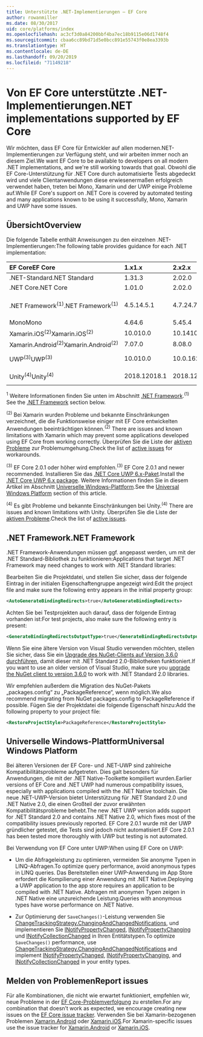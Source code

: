 ```yaml
---
title: Unterstützte .NET-Implementierungen – EF Core
author: rowanmiller
ms.date: 08/30/2017
uid: core/platforms/index
ms.openlocfilehash: ac3cf3d0a84200bbf4ba7ec18b9115e06d1748f4
ms.sourcegitcommit: cbaa6cc89bd71d5e0bcc891e55743f0e8ea3393b
ms.translationtype: HT
ms.contentlocale: de-DE
ms.lasthandoff: 09/20/2019
ms.locfileid: "71149218"
---
```

# <a name="net-implementations-supported-by-ef-core"></a><span data-ttu-id="fceae-102">Von EF Core unterstützte .NET-Implementierungen</span><span class="sxs-lookup"><span data-stu-id="fceae-102">.NET implementations supported by EF Core</span></span>

<span data-ttu-id="fceae-103">Wir möchten, dass EF Core für Entwickler auf allen modernen.NET-Implementierungen zur Verfügung steht, und wir arbeiten immer noch an diesem Ziel.</span><span class="sxs-lookup"><span data-stu-id="fceae-103">We want EF Core to be available to developers on all modern .NET implementations, and we're still working towards that goal.</span></span> <span data-ttu-id="fceae-104">Obwohl die EF Core-Unterstützung für .NET Core durch automatisierte Tests abgedeckt wird und viele Clientanwendungen diese erwiesenermaßen erfolgreich verwendet haben, treten bei Mono, Xamarin und der UWP einige Probleme auf.</span><span class="sxs-lookup"><span data-stu-id="fceae-104">While EF Core's support on .NET Core is covered by automated testing and many applications known to be using it successfully, Mono, Xamarin and UWP have some issues.</span></span>

## <a name="overview"></a><span data-ttu-id="fceae-105">Übersicht</span><span class="sxs-lookup"><span data-stu-id="fceae-105">Overview</span></span>

<span data-ttu-id="fceae-106">Die folgende Tabelle enthält Anweisungen zu den einzelnen .NET-Implementierungen:</span><span class="sxs-lookup"><span data-stu-id="fceae-106">The following table provides guidance for each .NET implementation:</span></span>

| <span data-ttu-id="fceae-107">EF Core</span><span class="sxs-lookup"><span data-stu-id="fceae-107">EF Core</span></span>                       | <span data-ttu-id="fceae-108">1.x</span><span class="sxs-lookup"><span data-stu-id="fceae-108">1.x</span></span>    | <span data-ttu-id="fceae-109">2.x</span><span class="sxs-lookup"><span data-stu-id="fceae-109">2.x</span></span>        | <span data-ttu-id="fceae-110">3.x</span><span class="sxs-lookup"><span data-stu-id="fceae-110">3.x</span></span>             |
|:------------------------------|:-------|:-----------|:----------------|
| <span data-ttu-id="fceae-111">.NET-Standard</span><span class="sxs-lookup"><span data-stu-id="fceae-111">.NET Standard</span></span>                 | <span data-ttu-id="fceae-112">1.3</span><span class="sxs-lookup"><span data-stu-id="fceae-112">1.3</span></span>    | <span data-ttu-id="fceae-113">2.0</span><span class="sxs-lookup"><span data-stu-id="fceae-113">2.0</span></span>        | <span data-ttu-id="fceae-114">2.1</span><span class="sxs-lookup"><span data-stu-id="fceae-114">2.1</span></span>             |
| <span data-ttu-id="fceae-115">.NET Core</span><span class="sxs-lookup"><span data-stu-id="fceae-115">.NET Core</span></span>                     | <span data-ttu-id="fceae-116">1.0</span><span class="sxs-lookup"><span data-stu-id="fceae-116">1.0</span></span>    | <span data-ttu-id="fceae-117">2.0</span><span class="sxs-lookup"><span data-stu-id="fceae-117">2.0</span></span>        | <span data-ttu-id="fceae-118">3.0</span><span class="sxs-lookup"><span data-stu-id="fceae-118">3.0</span></span>             |
| <span data-ttu-id="fceae-119">.NET Framework<sup>(1)</sup></span><span class="sxs-lookup"><span data-stu-id="fceae-119">.NET Framework<sup>(1)</sup></span></span>  | <span data-ttu-id="fceae-120">4.5.1</span><span class="sxs-lookup"><span data-stu-id="fceae-120">4.5.1</span></span>  | <span data-ttu-id="fceae-121">4.7.2</span><span class="sxs-lookup"><span data-stu-id="fceae-121">4.7.2</span></span>      | <span data-ttu-id="fceae-122">(Nicht unterstützt)</span><span class="sxs-lookup"><span data-stu-id="fceae-122">(not supported)</span></span> |
| <span data-ttu-id="fceae-123">Mono</span><span class="sxs-lookup"><span data-stu-id="fceae-123">Mono</span></span>                          | <span data-ttu-id="fceae-124">4.6</span><span class="sxs-lookup"><span data-stu-id="fceae-124">4.6</span></span>    | <span data-ttu-id="fceae-125">5.4</span><span class="sxs-lookup"><span data-stu-id="fceae-125">5.4</span></span>        | <span data-ttu-id="fceae-126">6.4</span><span class="sxs-lookup"><span data-stu-id="fceae-126">6.4</span></span>             |
| <span data-ttu-id="fceae-127">Xamarin.iOS<sup>(2)</sup></span><span class="sxs-lookup"><span data-stu-id="fceae-127">Xamarin.iOS<sup>(2)</sup></span></span>     | <span data-ttu-id="fceae-128">10.0</span><span class="sxs-lookup"><span data-stu-id="fceae-128">10.0</span></span>   | <span data-ttu-id="fceae-129">10.14</span><span class="sxs-lookup"><span data-stu-id="fceae-129">10.14</span></span>      | <span data-ttu-id="fceae-130">12.16</span><span class="sxs-lookup"><span data-stu-id="fceae-130">12.16</span></span>           |
| <span data-ttu-id="fceae-131">Xamarin.Android<sup>(2)</sup></span><span class="sxs-lookup"><span data-stu-id="fceae-131">Xamarin.Android<sup>(2)</sup></span></span> | <span data-ttu-id="fceae-132">7.0</span><span class="sxs-lookup"><span data-stu-id="fceae-132">7.0</span></span>    | <span data-ttu-id="fceae-133">8.0</span><span class="sxs-lookup"><span data-stu-id="fceae-133">8.0</span></span>        | <span data-ttu-id="fceae-134">10.0</span><span class="sxs-lookup"><span data-stu-id="fceae-134">10.0</span></span>            |
| <span data-ttu-id="fceae-135">UWP<sup>(3)</sup></span><span class="sxs-lookup"><span data-stu-id="fceae-135">UWP<sup>(3)</sup></span></span>             | <span data-ttu-id="fceae-136">10.0</span><span class="sxs-lookup"><span data-stu-id="fceae-136">10.0</span></span>   | <span data-ttu-id="fceae-137">10.0.16299</span><span class="sxs-lookup"><span data-stu-id="fceae-137">10.0.16299</span></span> | <span data-ttu-id="fceae-138">Wird nachgeliefert.</span><span class="sxs-lookup"><span data-stu-id="fceae-138">TBD</span></span>             |
| <span data-ttu-id="fceae-139">Unity<sup>(4)</sup></span><span class="sxs-lookup"><span data-stu-id="fceae-139">Unity<sup>(4)</sup></span></span>           | <span data-ttu-id="fceae-140">2018.1</span><span class="sxs-lookup"><span data-stu-id="fceae-140">2018.1</span></span> | <span data-ttu-id="fceae-141">2018.1</span><span class="sxs-lookup"><span data-stu-id="fceae-141">2018.1</span></span>     | <span data-ttu-id="fceae-142">Wird nachgeliefert.</span><span class="sxs-lookup"><span data-stu-id="fceae-142">TBD</span></span>             |

<span data-ttu-id="fceae-143"><sup>1</sup> Weitere Informationen finden Sie unten im Abschnitt [.NET Framework](#net-framework).</span><span class="sxs-lookup"><span data-stu-id="fceae-143"><sup>(1)</sup> See the [.NET Framework](#net-framework) section below.</span></span>

<span data-ttu-id="fceae-144"><sup>(2)</sup> Bei Xamarin wurden Probleme und bekannte Einschränkungen verzeichnet, die die Funktionsweise einiger mit EF Core entwickelten Anwendungen beeinträchtigen können.</span><span class="sxs-lookup"><span data-stu-id="fceae-144"><sup>(2)</sup> There are issues and known limitations with Xamarin which may prevent some applications developed using EF Core from working correctly.</span></span> <span data-ttu-id="fceae-145">Überprüfen Sie die Liste der [aktiven Probleme](https://github.com/aspnet/entityframeworkCore/issues?q=is%3Aopen+is%3Aissue+label%3Aarea-xamarin) zur Problemumgehung.</span><span class="sxs-lookup"><span data-stu-id="fceae-145">Check the list of [active issues](https://github.com/aspnet/entityframeworkCore/issues?q=is%3Aopen+is%3Aissue+label%3Aarea-xamarin) for workarounds.</span></span>

<span data-ttu-id="fceae-146"><sup>(3)</sup> EF Core 2.0.1 oder höher wird empfohlen.</span><span class="sxs-lookup"><span data-stu-id="fceae-146"><sup>(3)</sup> EF Core 2.0.1 and newer recommended.</span></span> <span data-ttu-id="fceae-147">Installieren Sie das [.NET Core UWP 6.x-Paket](https://www.nuget.org/packages/Microsoft.NETCore.UniversalWindowsPlatform/).</span><span class="sxs-lookup"><span data-stu-id="fceae-147">Install the [.NET Core UWP 6.x package](https://www.nuget.org/packages/Microsoft.NETCore.UniversalWindowsPlatform/).</span></span> <span data-ttu-id="fceae-148">Weitere Informationen finden Sie in diesem Artikel im Abschnitt [Universelle Windows-Plattform](#universal-windows-platform).</span><span class="sxs-lookup"><span data-stu-id="fceae-148">See the [Universal Windows Platform](#universal-windows-platform) section of this article.</span></span>

<span data-ttu-id="fceae-149"><sup>(4)</sup> Es gibt Probleme und bekannte Einschränkungen bei Unity.</span><span class="sxs-lookup"><span data-stu-id="fceae-149"><sup>(4)</sup> There are issues and known limitations with Unity.</span></span> <span data-ttu-id="fceae-150">Überprüfen Sie die Liste der [aktiven Probleme](https://github.com/aspnet/entityframeworkCore/issues?q=is%3Aopen+is%3Aissue+label%3Aarea-unity).</span><span class="sxs-lookup"><span data-stu-id="fceae-150">Check the list of [active issues](https://github.com/aspnet/entityframeworkCore/issues?q=is%3Aopen+is%3Aissue+label%3Aarea-unity).</span></span>

## <a name="net-framework"></a><span data-ttu-id="fceae-151">.NET Framework</span><span class="sxs-lookup"><span data-stu-id="fceae-151">.NET Framework</span></span>

<span data-ttu-id="fceae-152">.NET Framework-Anwendungen müssen ggf. angepasst werden, um mit der .NET Standard-Bibliothek zu funktionieren:</span><span class="sxs-lookup"><span data-stu-id="fceae-152">Applications that target .NET Framework may need changes to work with .NET Standard libraries:</span></span>

<span data-ttu-id="fceae-153">Bearbeiten Sie die Projektdatei, und stellen Sie sicher, dass der folgende Eintrag in der initialen Eigenschaftengruppe angezeigt wird:</span><span class="sxs-lookup"><span data-stu-id="fceae-153">Edit the project file and make sure the following entry appears in the initial property group:</span></span>

``` xml
<AutoGenerateBindingRedirects>true</AutoGenerateBindingRedirects>
```

<span data-ttu-id="fceae-154">Achten Sie bei Testprojekten auch darauf, dass der folgende Eintrag vorhanden ist:</span><span class="sxs-lookup"><span data-stu-id="fceae-154">For test projects, also make sure the following entry is present:</span></span>

``` xml
<GenerateBindingRedirectsOutputType>true</GenerateBindingRedirectsOutputType>
```

<span data-ttu-id="fceae-155">Wenn Sie eine ältere Version von Visual Studio verwenden möchten, stellen Sie sicher, dass Sie ein [Upgrade des NuGet-Clients auf Version 3.6.0 durchführen](https://www.nuget.org/downloads), damit dieser mit .NET Standard 2.0-Bibliotheken funktioniert.</span><span class="sxs-lookup"><span data-stu-id="fceae-155">If you want to use an older version of Visual Studio, make sure you [upgrade the NuGet client to version 3.6.0](https://www.nuget.org/downloads) to work with .NET Standard 2.0 libraries.</span></span>

<span data-ttu-id="fceae-156">Wir empfehlen außerdem die Migration des NuGet-Pakets „packages.config“ zu „PackageReference“, wenn möglich.</span><span class="sxs-lookup"><span data-stu-id="fceae-156">We also recommend migrating from NuGet packages.config to PackageReference if possible.</span></span> <span data-ttu-id="fceae-157">Fügen Sie der Projektdatei die folgende Eigenschaft hinzu:</span><span class="sxs-lookup"><span data-stu-id="fceae-157">Add the following property to your project file:</span></span>

``` xml
<RestoreProjectStyle>PackageReference</RestoreProjectStyle>
```

## <a name="universal-windows-platform"></a><span data-ttu-id="fceae-158">Universelle Windows-Plattform</span><span class="sxs-lookup"><span data-stu-id="fceae-158">Universal Windows Platform</span></span>

<span data-ttu-id="fceae-159">Bei älteren Versionen der EF Core- und .NET-UWP sind zahlreiche Kompatibilitätsprobleme aufgetreten. Dies galt besonders für Anwendungen, die mit der .NET Native-Toolkette kompiliert wurden.</span><span class="sxs-lookup"><span data-stu-id="fceae-159">Earlier versions of EF Core and .NET UWP had numerous compatibility issues, especially with applications compiled with the .NET Native toolchain.</span></span> <span data-ttu-id="fceae-160">Die neue .NET-UWP-Version bietet Unterstützung für .NET Standard 2.0 und .NET Native 2.0, die einen Großteil der zuvor erwähnten Kompatibilitätsprobleme behebt.</span><span class="sxs-lookup"><span data-stu-id="fceae-160">The new .NET UWP version adds support for .NET Standard 2.0 and contains .NET Native 2.0, which fixes most of the compatibility issues previously reported.</span></span> <span data-ttu-id="fceae-161">EF Core 2.0.1 wurde mit der UWP gründlicher getestet, die Tests sind jedoch nicht automatisiert.</span><span class="sxs-lookup"><span data-stu-id="fceae-161">EF Core 2.0.1 has been tested more thoroughly with UWP but testing is not automated.</span></span>

<span data-ttu-id="fceae-162">Bei Verwendung von EF Core unter UWP:</span><span class="sxs-lookup"><span data-stu-id="fceae-162">When using EF Core on UWP:</span></span>

* <span data-ttu-id="fceae-163">Um die Abfrageleistung zu optimieren, vermeiden Sie anonyme Typen in LINQ-Abfragen.</span><span class="sxs-lookup"><span data-stu-id="fceae-163">To optimize query performance, avoid anonymous types in LINQ queries.</span></span> <span data-ttu-id="fceae-164">Das Bereitstellen einer UWP-Anwendung im App Store erfordert die Kompilierung einer Anwendung mit .NET Native.</span><span class="sxs-lookup"><span data-stu-id="fceae-164">Deploying a UWP application to the app store requires an application to be compiled with .NET Native.</span></span> <span data-ttu-id="fceae-165">Abfragen mit anonymen Typen zeigen in .NET Native eine unzureichende Leistung.</span><span class="sxs-lookup"><span data-stu-id="fceae-165">Queries with anonymous types have worse performance on .NET Native.</span></span>

* <span data-ttu-id="fceae-166">Zur Optimierung der `SaveChanges()`-Leistung verwenden Sie [ChangeTrackingStrategy.ChangingAndChangedNotifications](/dotnet/api/microsoft.entityframeworkcore.changetrackingstrategy), und implementieren Sie [INotifyPropertyChanged](https://msdn.microsoft.com/library/system.componentmodel.inotifypropertychanged.aspx), [INotifyPropertyChanging](https://msdn.microsoft.com/library/system.componentmodel.inotifypropertychanging.aspx) und [INotifyCollectionChanged](https://msdn.microsoft.com/library/system.collections.specialized.inotifycollectionchanged.aspx) in Ihren Entitätstypen.</span><span class="sxs-lookup"><span data-stu-id="fceae-166">To optimize `SaveChanges()` performance, use [ChangeTrackingStrategy.ChangingAndChangedNotifications](/dotnet/api/microsoft.entityframeworkcore.changetrackingstrategy) and implement [INotifyPropertyChanged](https://msdn.microsoft.com/library/system.componentmodel.inotifypropertychanged.aspx), [INotifyPropertyChanging](https://msdn.microsoft.com/library/system.componentmodel.inotifypropertychanging.aspx), and [INotifyCollectionChanged](https://msdn.microsoft.com/library/system.collections.specialized.inotifycollectionchanged.aspx) in your entity types.</span></span>

## <a name="report-issues"></a><span data-ttu-id="fceae-167">Melden von Problemen</span><span class="sxs-lookup"><span data-stu-id="fceae-167">Report issues</span></span>

<span data-ttu-id="fceae-168">Für alle Kombinationen, die nicht wie erwartet funktioniert, empfehlen wir, neue Probleme in der [EF Core-Problemverfolgung](https://github.com/aspnet/entityframeworkcore/issues/new) zu erstellen.</span><span class="sxs-lookup"><span data-stu-id="fceae-168">For any combination that doesn’t work as expected, we encourage creating new issues on the [EF Core issue tracker](https://github.com/aspnet/entityframeworkcore/issues/new).</span></span> <span data-ttu-id="fceae-169">Verwenden Sie bei Xamarin-bezogenen Problemen [Xamarin.Android](https://github.com/xamarin/xamarin-android/issues/new) oder [Xamarin.iOS](https://github.com/xamarin/xamarin-macios/issues/new).</span><span class="sxs-lookup"><span data-stu-id="fceae-169">For Xamarin-specific issues use the issue tracker for [Xamarin.Android](https://github.com/xamarin/xamarin-android/issues/new) or [Xamarin.iOS](https://github.com/xamarin/xamarin-macios/issues/new).</span></span>
